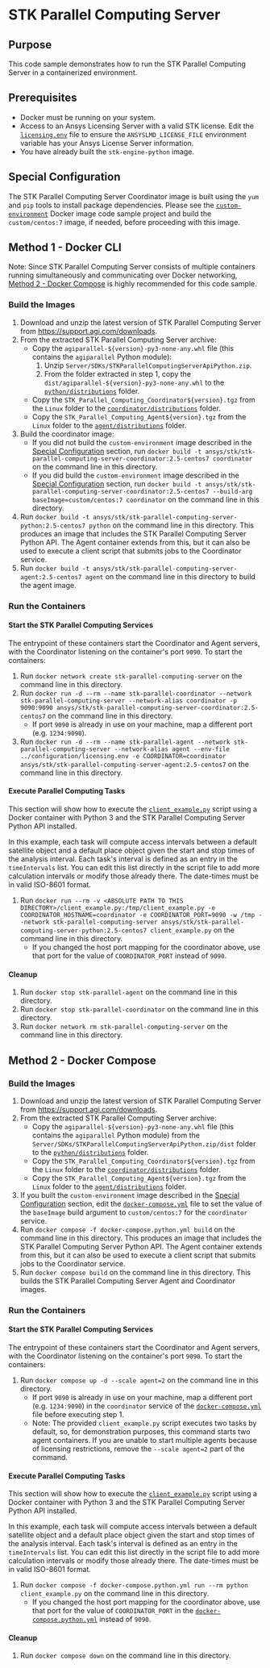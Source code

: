 # STK Parallel Computing Server

## Purpose
This code sample demonstrates how to run the STK Parallel Computing Server in a containerized environment.

## Prerequisites
* Docker must be running on your system.
* Access to an Ansys Licensing Server with a valid STK license.  Edit the 
[`licensing.env`](../configuration/licensing.env) file to ensure the `ANSYSLMD_LICENSE_FILE` environment variable 
has your Ansys License Server information.
* You have already built the `stk-engine-python` image.

## Special Configuration
The STK Parallel Computing Server Coordinator image is built using the `yum` and `pip` tools to install package 
dependencies. Please see the [`custom-environment`](../custom-environment/README.md) Docker image code sample project 
and build the `custom/centos:7` image, if needed, before proceeding with this image.

## Method 1 - Docker CLI
Note: Since STK Parallel Computing Server consists of multiple containers running simultaneously and communicating over
Docker networking, [Method 2 - Docker Compose](#method-2---docker-compose) is highly recommended for this code sample.  

### Build the Images
1. Download and unzip the latest version of STK Parallel Computing Server from https://support.agi.com/downloads.
2. From the extracted STK Parallel Computing Server archive:
    * Copy the `agiparallel-${version}-py3-none-any.whl` file (this contains the `agiparallel` Python module):
        1. Unzip `Server/SDKs/STKParallelComputingServerApiPython.zip`.
        2. From the folder extracted in step 1, copy the `dist/agiparallel-${version}-py3-none-any.whl` to the 
        [`python/distributions`](./python/distributions) folder.
    * Copy the `STK_Parallel_Computing_Coordinator${version}.tgz` from the `Linux` folder to the 
    [`coordinator/distributions`](./coordinator/distributions/) folder.
    * Copy the `STK_Parallel_Computing_Agent${version}.tgz` from the `Linux` folder to the 
    [`agent/distributions`](./agent/distributions/) folder.
3. Build the coordinator image:
    * If you did not build the `custom-environment` image described in the 
    [Special Configuration](#special-configuration) section, run 
    `docker build -t ansys/stk/stk-parallel-computing-server-coordinator:2.5-centos7 coordinator` 
    on the command line in this directory.
    * If you did build the `custom-environment` image described in the [Special Configuration](#special-configuration) 
    section, run `docker build -t ansys/stk/stk-parallel-computing-server-coordinator:2.5-centos7 --build-arg baseImage=custom/centos:7 coordinator` 
    on the command line in this directory.
4. Run `docker build -t ansys/stk/stk-parallel-computing-server-python:2.5-centos7 python` on the command line in this
directory.  This produces an image that includes the STK Parallel Computing Server Python API.  The Agent container 
extends from this, but it can also be used to execute a client script that submits jobs to the Coordinator service.
5. Run `docker build -t ansys/stk/stk-parallel-computing-server-agent:2.5-centos7 agent` on the command line in this
directory to build the agent image.

### Run the Containers
#### Start the STK Parallel Computing Services
The entrypoint of these containers start the Coordinator and Agent servers, with the Coordinator 
listening on the container's port `9090`. To start the containers:
1. Run `docker network create stk-parallel-computing-server` on the command line in this directory.
2. Run `docker run -d --rm --name stk-parallel-coordinator --network stk-parallel-computing-server --network-alias coordinator -p 9090:9090 ansys/stk/stk-parallel-computing-server-coordinator:2.5-centos7` 
on the command line in this directory.
    * If port `9090` is already in use on your machine, map a different port (e.g. `1234:9090`). 
3. Run `docker run -d --rm --name stk-parallel-agent --network stk-parallel-computing-server --network-alias agent --env-file ../configuration/licensing.env -e COORDINATOR=coordinator ansys/stk/stk-parallel-computing-server-agent:2.5-centos7`
on the command line in this directory.

#### Execute Parallel Computing Tasks
This section will show how to execute the [`client_example.py`](./client_example.py) script using a Docker container 
with Python 3 and the STK Parallel Computing Server Python API installed.

In this example, each task will compute access intervals between a default satellite object and a default place object
given the start and stop times of the analysis interval.  Each task's interval is defined as an entry in the 
`timeIntervals` list.  You can edit this list directly in the script file to add more calculation intervals or modify 
those already there.  The date-times must be in valid ISO-8601 format.
1. Run `docker run --rm -v <ABSOLUTE PATH TO THIS DIRECTORY>/client_example.py:/tmp/client_example.py -e COORDINATOR_HOSTNAME=coordinator -e COORDINATOR_PORT=9090 -w /tmp --network stk-parallel-computing-server ansys/stk/stk-parallel-computing-server-python:2.5-centos7 client_example.py`
on the command line in this directory.
    * If you changed the host port mapping for the coordinator above, use that port for the value of `COORDINATOR_PORT`
    instead of `9090`.

#### Cleanup
1. Run `docker stop stk-parallel-agent` on the command line in this directory.
2. Run `docker stop stk-parallel-coordinator` on the command line in this directory.
3. Run `docker network rm stk-parallel-computing-server` on the command line in this directory.


## Method 2 - Docker Compose 

### Build the Images
1. Download and unzip the latest version of STK Parallel Computing Server from https://support.agi.com/downloads.
2. From the extracted STK Parallel Computing Server archive:
    * Copy the `agiparallel-${version}-py3-none-any.whl` file (this contains the `agiparallel` Python module) from the 
    `Server/SDKs/STKParallelComputingServerApiPython.zip/dist` folder to the 
    [`python/distributions`](./python/distributions) folder.
    * Copy the `STK_Parallel_Computing_Coordinator${version}.tgz` from the `Linux` folder to the 
    [`coordinator/distributions`](./coordinator/distributions/) folder.
    * Copy the `STK_Parallel_Computing_Agent${version}.tgz` from the `Linux` folder to the 
    [`agent/distributions`](./agent/distributions/) folder.
3. If you built the `custom-environment` image described in the [Special Configuration](#special-configuration) section,
edit the [`docker-compose.yml`](./docker-compose.yml) file to set the value of the `baseImage` build argument to 
`custom/centos:7` for the `coordinator` service.
4. Run `docker compose -f docker-compose.python.yml build` on the command line in this directory. This produces an image 
that includes the STK Parallel Computing Server Python API.  The Agent container extends from this, 
but it can also be used to execute a client script that submits jobs to the Coordinator service. 
5. Run `docker compose build` on the command line in this directory. This builds the STK Parallel Computing Server 
Agent and Coordinator images.

### Run the Containers
#### Start the STK Parallel Computing Services
The entrypoint of these containers start the Coordinator and Agent servers, with the Coordinator 
listening on the container's port `9090`. To start the containers:
1. Run `docker compose up -d --scale agent=2` on the command line in this directory.
    * If port `9090` is already in use on your machine, map a different port (e.g. `1234:9090`) in 
    the `coordinator` service of the [`docker-compose.yml`](./docker-compose.yml) file before executing step 1. 
    * Note: The provided `client_example.py` script executes two tasks by default, so, for demonstration purposes,
    this command starts two agent containers.  If you are unable to start multiple agents because of licensing 
    restrictions, remove the `--scale agent=2` part of the command.

#### Execute Parallel Computing Tasks
This section will show how to execute the [`client_example.py`](./client_example.py) script using a Docker container with Python 3 and the 
STK Parallel Computing Server Python API installed.  

In this example, each task will compute access intervals between a default satellite object and a default place object
given the start and stop times of the analysis interval.  Each task's interval is defined as an entry in the 
`timeIntervals` list.  You can edit this list directly in the script file to add more calculation intervals or modify 
those already there.  The date-times must be in valid ISO-8601 format.
1. Run `docker compose -f docker-compose.python.yml run --rm python client_example.py` on the command line in this 
directory.
    * If you changed the host port mapping for the coordinator above, use that port for the value of `COORDINATOR_PORT`
    in the [`docker-compose.python.yml`](./docker-compose.python.yml) instead of `9090`.

#### Cleanup
1. Run `docker compose down` on the command line in this directory.
